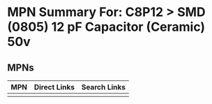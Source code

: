 



# MPN Summary For: C8P12 > SMD (0805) 12 pF Capacitor (Ceramic) 50v

## MPNs
  

|MPN|Direct Links|Search Links|
| :--- | :--- | :--- |
||||
